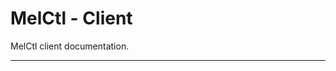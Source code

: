 # MelCtl - Client

MelCtl client documentation.

---

[melctl-client-internal]:
[melctl-client-public]:

